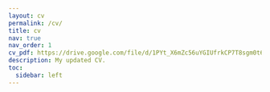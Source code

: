 ```yaml
---
layout: cv
permalink: /cv/
title: cv
nav: true
nav_order: 1
cv_pdf: https://drive.google.com/file/d/1PYt_X6mZc56uYGIUfrkCP7T8sgm0t6hd/view?usp=sharing
description: My updated CV.
toc:
  sidebar: left
---
```

